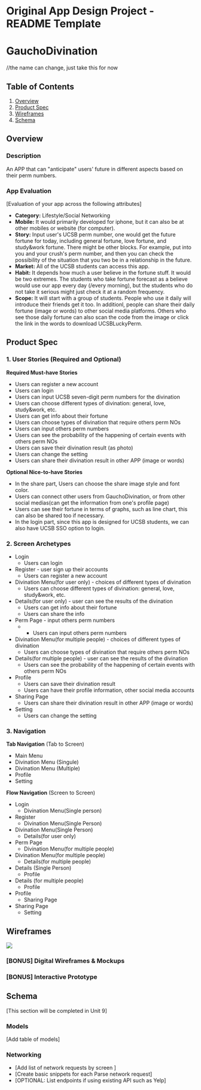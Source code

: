 Original App Design Project - README Template
===

# GauchoDivination
//the name can change, just take this for now

## Table of Contents
1. [Overview](#Overview)
1. [Product Spec](#Product-Spec)
1. [Wireframes](#Wireframes)
2. [Schema](#Schema)

## Overview
### Description
An APP that can "anticipate" users' future in different aspects based on their perm numbers.

### App Evaluation
[Evaluation of your app across the following attributes]
- **Category:** Lifestyle/Social Networking
- **Mobile:** It would primarily developed for iphone, but it can also be at other mobiles or website (for computer).
- **Story:** Input user's UCSB perm number, one would get the future fortune for today, including general fortune, love fortune, and study&work fortune. There might be other blocks. For example, put into you and your crush's perm number, and then you can check the possibility of the situation that you two be in a relationship in the future.
- **Market:** All of the UCSB students can access this app.
- **Habit:** It depends how much a user believe in the fortune stuff. It would be two extremes. The students who take fortune forecast as a believe would use our app every day (/every morning), but the students who do not take it serious might just check it at a random frequency.
- **Scope:** It will start with a group of students. People who use it daily will introduce their friends get it too. In additionl, people can share their daily fortune (image or words) to other social media platforms. Others who see those daily fortune can also scan the code from the image or click the link in the words to download UCSBLuckyPerm.

## Product Spec

### 1. User Stories (Required and Optional)

**Required Must-have Stories**

* Users can register a new account
* Users can login
* Users can input UCSB seven-digit perm numbers for the divination
* Users can choose different types of divination: general, love, study&work, etc.
* Users can get info about their fortune
* Users can choose types of divination that require others perm NOs
* Users can input others perm numbers
* Users can see the probability of the happening of certain events with others perm NOs
* Users can save their divination result (as photo)
* Users can change the setting
* Users can share their divination result in other APP (image or words)


**Optional Nice-to-have Stories**

* In the share part, Users can choose the share image style and font color.
* Users can connect other users from GauchoDivination, or from other social medias(can get the information from one's profile page)
* Users can see their fortune in terms of graphs, such as line chart, this can also be shared too if necessary.
* In the login part, since this app is designed for UCSB students, we can also have UCSB SSO option to login. 

### 2. Screen Archetypes

* Login
   * Users can login
* Register - user sign up their accounts
   * Users can register a new account
* Divination Menu(for user only) - choices of different types of divination
   * Users can choose different types of divination: general, love, study&work, etc.
* Details(for user only) - user can see the results of the divination
   * Users can get info about their fortune
   * Users can share the info
* Perm Page - input others perm numbers
   * * Users can input others perm numbers
* Divination Menu(for multiple people) - choices of different types of divination
   * Users can choose types of divination that require others perm NOs
* Details(for multiple people) - user can see the results of the divination
   * Users can see the probability of the happening of certain events with others perm NOs
* Profile
   * Users can save their divination result
   * Users can have their profile information, other social media accounts 
* Sharing Page
   * Users can share their divination result in other APP (image or words)
* Setting
   * Users can change the setting


### 3. Navigation

**Tab Navigation** (Tab to Screen)

* Main Menu
* Divination Menu (Singule)
* Divination Menu (Multiple)
* Profile
* Setting

**Flow Navigation** (Screen to Screen)

* Login
   * Divination Menu(Single person)
* Register
   * Divination Menu(Single Person)
* Divination Menu(Single Person)
   * Details(for user only)
* Perm Page
   * Divination Menu(for multiple people)
* Divination Menu(for multiple people)
   * Details(for multiple people)
* Details (Single Person)
   * Profile
* Details (for multiple people)
   * Profile
* Profile
   * Sharing Page
* Sharing Page
   * Setting

## Wireframes
![](https://i.imgur.com/8gAicjd.jpg)



### [BONUS] Digital Wireframes & Mockups

### [BONUS] Interactive Prototype

## Schema 
[This section will be completed in Unit 9]
### Models
[Add table of models]
### Networking
- [Add list of network requests by screen ]
- [Create basic snippets for each Parse network request]
- [OPTIONAL: List endpoints if using existing API such as Yelp]
